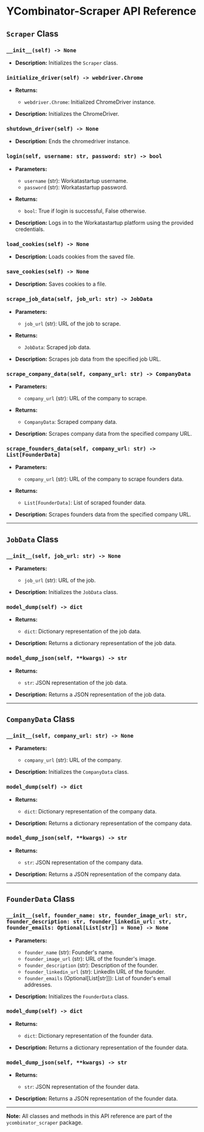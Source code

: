 # YCombinator-Scraper API Reference

## `Scraper` Class

### `__init__(self) -> None`

- **Description:**
  Initializes the `Scraper` class.

### `initialize_driver(self) -> webdriver.Chrome`

- **Returns:**
  - `webdriver.Chrome`: Initialized ChromeDriver instance.

- **Description:**
  Initializes the ChromeDriver.

### `shutdown_driver(self) -> None`

- **Description:**
  Ends the chromedriver instance.

### `login(self, username: str, password: str) -> bool`

- **Parameters:**
  - `username` (str): Workatastartup username.
  - `password` (str): Workatastartup password.

- **Returns:**
  - `bool`: True if login is successful, False otherwise.

- **Description:**
  Logs in to the Workatastartup platform using the provided credentials.

### `load_cookies(self) -> None`

- **Description:**
  Loads cookies from the saved file.

### `save_cookies(self) -> None`

- **Description:**
  Saves cookies to a file.

### `scrape_job_data(self, job_url: str) -> JobData`

- **Parameters:**
  - `job_url` (str): URL of the job to scrape.

- **Returns:**
  - `JobData`: Scraped job data.

- **Description:**
  Scrapes job data from the specified job URL.

### `scrape_company_data(self, company_url: str) -> CompanyData`

- **Parameters:**
  - `company_url` (str): URL of the company to scrape.

- **Returns:**
  - `CompanyData`: Scraped company data.

- **Description:**
  Scrapes company data from the specified company URL.

### `scrape_founders_data(self, company_url: str) -> List[FounderData]`

- **Parameters:**
  - `company_url` (str): URL of the company to scrape founders data.

- **Returns:**
  - `List[FounderData]`: List of scraped founder data.

- **Description:**
  Scrapes founders data from the specified company URL.

---

## `JobData` Class

### `__init__(self, job_url: str) -> None`

- **Parameters:**
  - `job_url` (str): URL of the job.

- **Description:**
  Initializes the `JobData` class.

### `model_dump(self) -> dict`

- **Returns:**
  - `dict`: Dictionary representation of the job data.

- **Description:**
  Returns a dictionary representation of the job data.

### `model_dump_json(self, **kwargs) -> str`

- **Returns:**
  - `str`: JSON representation of the job data.

- **Description:**
  Returns a JSON representation of the job data.

---

## `CompanyData` Class

### `__init__(self, company_url: str) -> None`

- **Parameters:**
  - `company_url` (str): URL of the company.

- **Description:**
  Initializes the `CompanyData` class.

### `model_dump(self) -> dict`

- **Returns:**
  - `dict`: Dictionary representation of the company data.

- **Description:**
  Returns a dictionary representation of the company data.

### `model_dump_json(self, **kwargs) -> str`

- **Returns:**
  - `str`: JSON representation of the company data.

- **Description:**
  Returns a JSON representation of the company data.

---

## `FounderData` Class

### `__init__(self, founder_name: str, founder_image_url: str, founder_description: str, founder_linkedin_url: str, founder_emails: Optional[List[str]] = None) -> None`

- **Parameters:**
  - `founder_name` (str): Founder's name.
  - `founder_image_url` (str): URL of the founder's image.
  - `founder_description` (str): Description of the founder.
  - `founder_linkedin_url` (str): LinkedIn URL of the founder.
  - `founder_emails` (Optional[List[str]]): List of founder's email addresses.

- **Description:**
  Initializes the `FounderData` class.

### `model_dump(self) -> dict`

- **Returns:**
  - `dict`: Dictionary representation of the founder data.

- **Description:**
  Returns a dictionary representation of the founder data.

### `model_dump_json(self, **kwargs) -> str`

- **Returns:**
  - `str`: JSON representation of the founder data.

- **Description:**
  Returns a JSON representation of the founder data.

---

**Note:** All classes and methods in this API reference are part of the `ycombinator_scraper` package.
